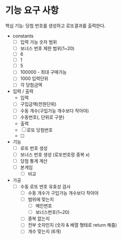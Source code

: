 # 기능 요구 사항

핵심 기능: 당첨 번호를 생성하고 로또결과를 출력한다.

- constants
  - [ ] 입력 가능 숫자 범위
  - [ ] 보너스 번호 제한 범위(1~20)
  - [ ] 6
  - [ ] 1
  - [ ] 5
  - [ ] 100000 - 최대 구매가능
  - [ ] 1000 입력단위
  - [ ] 각 당첨금액
- 입력 / 출력
  - 입력
  - [ ] 구입금액(천원단위)
  - [ ] 수동 개수(구입가능 개수보다 작아야)
  - [ ] 수동번호(, 단위로 구분)
  - 출력
  - [ ] 로또 당첨번호
  - [ ]
- 기능
  - [ ] 로또 번호 생성
  - [ ] 보너스 번호 생성 (로또번호랑 중복 x)
  - [ ] 당첨 통계 계산
  - [ ] 본게임
    - [ ] 비교
- 가공
  - [ ] 수동 로또 번호 유효성 검사
    - [ ] 수동 개수가 구입가능 개수보다 작아야
    - [ ] 범위에 맞는지
      - [ ] 메인번호
      - [ ] 보너스번호(1~20)
    - [ ] 중복 없는지
    - [ ] 전부 숫자인지 (숫자 & 배열 형태로 return 해줌)
    - [ ] 개수 맞는지 (6개)
